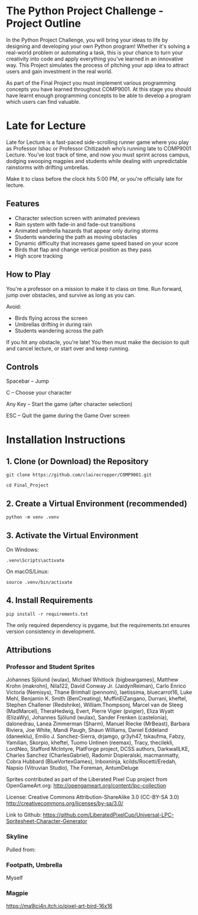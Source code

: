 # The Python Project Challenge - Project Outline
In the Python Project Challenge, you will bring your ideas to life by designing and developing your own Python program! Whether it's solving a real-world problem or automating a task, this is your chance to turn your creativity into code and apply everything you've learned in an innovative way. This Project simulates the process of pitching your app idea to attract users and gain investment in the real world. 

As part of the Final Project you must implement various programming concepts you have learned throughout COMP9001. At this stage you should have learnt enough programming concepts to be able to develop a program which users can find valuable. 

# Late for Lecture

Late for Lecture is a fast-paced side-scrolling runner game where you play as Professor Ishac or Professor Chitizadeh
who’s running late to COMP9001 Lecture. You’ve lost track of time, and now you must sprint across campus, dodging swooping magpies 
and students while dealing with unpredictable rainstorms with drifting umbrellas.

Make it to class before the clock hits 5:00 PM, or you're officially late for lecture.

## Features
- Character selection screen with animated previews
- Rain system with fade-in and fade-out transitions
- Animated umbrella hazards that appear only during storms
- Students wandering the path as moving obstacles
- Dynamic difficulty that increases game speed based on your score
- Birds that flap and change vertical position as they pass
- High score tracking

## How to Play
You're a professor on a mission to make it to class on time.
Run forward, jump over obstacles, and survive as long as you can.

Avoid:
- Birds flying across the screen
- Umbrellas drifting in during rain
- Students wandering across the path

If you hit any obstacle, you're late! You then must make the decision to quit and cancel lecture, or start over and keep running.

## Controls
Spacebar – Jump

C – Choose your character

Any Key – Start the game (after character selection)

ESC – Quit the game during the Game Over screen

# Installation Instructions
## 1. Clone (or Download) the Repository

```
git clone https://github.com/clairecropper/COMP9001.git
```
```
cd Final_Project
```

## 2. Create a Virtual Environment (recommended)

```
python -m venv .venv
```

## 3. Activate the Virtual Environment

On Windows:
```
.venv\Scripts\activate
```

On macOS/Linux:

```
source .venv/bin/activate
```

## 4. Install Requirements

```
pip install -r requirements.txt
```

The only required dependency is pygame, but the requirements.txt ensures version consistency in development.

## Attributions
### Professor and Student Sprites
Johannes Sjölund (wulax), Michael Whitlock (bigbeargames), Matthew Krohn (makrohn), Nila122, David Conway Jr. (JaidynReiman), Carlo Enrico Victoria (Nemisys), Thane Brimhall (pennomi), laetissima, bluecarrot16, Luke Mehl, Benjamin K. Smith (BenCreating), MuffinElZangano, Durrani, kheftel, Stephen Challener (Redshrike), William.Thompsonj, Marcel van de Steeg (MadMarcel), TheraHedwig, Evert, Pierre Vigier (pvigier), Eliza Wyatt (ElizaWy), Johannes Sjölund (wulax), Sander Frenken (castelonia), dalonedrau, Lanea Zimmerman (Sharm), Manuel Riecke (MrBeast), Barbara Riviera, Joe White, Mandi Paugh, Shaun Williams, Daniel Eddeland (daneeklu), Emilio J. Sanchez-Sierra, drjamgo, gr3yh47, tskaufma, Fabzy, Yamilian, Skorpio, kheftel, Tuomo Untinen (reemax), Tracy, thecilekli, LordNeo, Stafford McIntyre, PlatForge project, DCSS authors, DarkwallLKE, Charles Sanchez (CharlesGabriel), Radomir Dopieralski, macmanmatty, Cobra Hubbard (BlueVortexGames), Inboxninja, kcilds/Rocetti/Eredah, Napsio (Vitruvian Studio), The Foreman, AntumDeluge

Sprites contributed as part of the Liberated Pixel Cup project from OpenGameArt.org: http://opengameart.org/content/lpc-collection

License: Creative Commons Attribution-ShareAlike 3.0 (CC-BY-SA 3.0) http://creativecommons.org/licenses/by-sa/3.0/

Link to Github: https://github.com/LiberatedPixelCup/Universal-LPC-Spritesheet-Character-Generator

### Skyline
Pulled from: 

### Footpath, Umbrella
Myself

### Magpie
https://ma9ici4n.itch.io/pixel-art-bird-16x16


